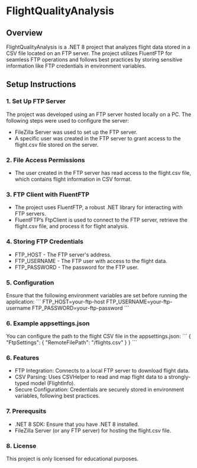 # FlightQualityAnalysis
## Overview
FlightQualityAnalysis is a .NET 8 project that analyzes flight data stored in a CSV file located on an FTP server. The project utilizes FluentFTP for seamless FTP operations and follows best practices by storing sensitive information like FTP credentials in environment variables.
## Setup Instructions
### 1. Set Up FTP Server
The project was developed using an FTP server hosted locally on a PC. The following steps were used to configure the server:
- FileZilla Server was used to set up the FTP server.
- A specific user was created in the FTP server to grant access to the flight.csv file stored on the server.
### 2. File Access Permissions
- The user created in the FTP server has read access to the flight.csv file, which contains flight information in CSV format.
### 3. FTP Client with FluentFTP
- The project uses FluentFTP, a robust .NET library for interacting with FTP servers.
- FluentFTP’s FtpClient is used to connect to the FTP server, retrieve the flight.csv file, and process it for flight analysis.
### 4. Storing FTP Credentials
- FTP_HOST - The FTP server's address.
- FTP_USERNAME - The FTP user with access to the flight data.
- FTP_PASSWORD - The password for the FTP user.
### 5. Configuration
Ensure that the following environment variables are set before running the application:
´´´
FTP_HOST=your-ftp-host
FTP_USERNAME=your-ftp-username
FTP_PASSWORD=your-ftp-password
´´´
### 6. Example appsettings.json
You can configure the path to the flight CSV file in the appsettings.json:
´´´
{
  "FtpSettings": {
    "RemoteFilePath": "/flights.csv"
  }
}
´´´
### 6. Features
- FTP Integration: Connects to a local FTP server to download flight data.
- CSV Parsing: Uses CSVHelper to read and map flight data to a strongly-typed model (FlightInfo).
- Secure Configuration: Credentials are securely stored in environment variables, following best practices.
### 7. Prerequsits
- .NET 8 SDK: Ensure that you have .NET 8 installed.
- FileZilla Server (or any FTP server) for hosting the flight.csv file.
### 8. License
This project is only licensed for educational purposes.